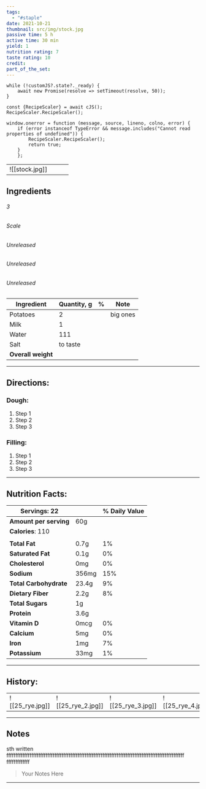 ```yaml
---
tags:
  - "#staple"
date: 2021-10-21
thumbnail: src/img/stock.jpg
passive time: 5 h
active time: 30 min
yield: 1
nutrition rating: 7
taste rating: 10
credit: 
part_of_the_set:
---
```

```dataviewjs
while (!customJS?.state?._ready) { 
	await new Promise(resolve => setTimeout(resolve, 50)); 
} 

const {RecipeScaler} = await cJS();
RecipeScaler.RecipeScaler();

window.onerror = function (message, source, lineno, colno, error) {
	if (error instanceof TypeError && message.includes("Cannot read properties of undefined")) {
		RecipeScaler.RecipeScaler();
		return true;
	}
    };
```

|                |     |     |     |
| -------------- | --- | --- | --- |
| ![[stock.jpg]] |     |     |     |

## Ingredients

###### 3
###### Scale
###### Unreleased
###### Unreleased
###### Unreleased

| Ingredient         | Quantity, g | %   | Note     |
| ------------------ | ----------- | --- | -------- |
| Potatoes           | 2           |     | big ones |
| Milk               | 1           |     |          |
| Water              | 111         |     |          |
| Salt               | to taste    |     |          |
| **Overall weight** |             |     |          |




---
## Directions:
### Dough:

1. Step 1
2. Step 2
3. Step 3

### Filling:

1. Step 1
2. Step 2
3. Step 3

---
## Nutrition Facts:

| **Servings:** 22       |       | % Daily Value |
| ---------------------- | ----- | ------------- |
| **Amount per serving** | 60g   |               |
| **Calories**: 110      |       |               |
|                        |       |               |
| **Total Fat**          | 0.7g  | 1%            |
| **Saturated Fat**      | 0.1g  | 0%            |
| **Cholesterol**        | 0mg   | 0%            |
| **Sodium**             | 356mg | 15%           |
| **Total Carbohydrate** | 23.4g | 9%            |
| **Dietary Fiber**      | 2.2g  | 8%            |
| **Total Sugars**       | 1g    |               |
| **Protein**            | 3.6g  |               |
| **Vitamin D**          | 0mcg  | 0%            |
| **Calcium**            | 5mg   | 0%            |
| **Iron**               | 1mg   | 7%            |
| **Potassium**          | 33mg  | 1%            |

---
## History:

|                 |                   |                   |                   |
| --------------- | ----------------- | ----------------- | ----------------- |
| ![[25_rye.jpg]] | ![[25_rye_2.jpg]] | ![[25_rye_3.jpg]] | ![[25_rye_4.jpg]] |


---
## Notes

sth written ffffffffffffffffffffffffffffffffffffffffffffffffffffffffffffffffffffffffffffffffffffffffffffffffffff
fffffffffffff
> Your Notes Here

---



